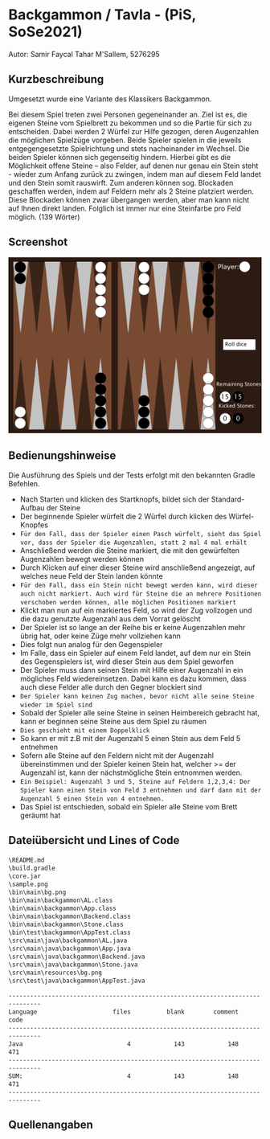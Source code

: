 # Backgammon / Tavla - (PiS, SoSe2021)


Autor: Samir Faycal Tahar M'Sallem, 5276295


## Kurzbeschreibung 

Umgesetzt wurde eine Variante des Klassikers Backgammon. 

Bei diesem Spiel treten zwei Personen gegeneinander an. Ziel ist es, die eigenen Steine vom Spielbrett zu bekommen und so die Partie für sich zu entscheiden. Dabei werden 2 Würfel zur Hilfe gezogen, deren Augenzahlen die möglichen Spielzüge vorgeben. Beide Spieler spielen in die jeweils entgegengesetzte Spielrichtung und stets nacheinander im Wechsel. Die beiden Spieler können sich gegenseitig hindern. Hierbei gibt es die Möglichkeit offene Steine – also Felder, auf denen nur genau ein Stein steht - wieder zum Anfang zurück zu zwingen, indem man auf diesem Feld landet und den Stein somit rauswirft. Zum anderen können sog. Blockaden geschaffen werden, indem auf Feldern mehr als 2 Steine platziert werden. Diese Blockaden können zwar übergangen werden, aber man kann nicht auf Ihnen direkt landen. Folglich ist immer nur eine Steinfarbe pro Feld möglich.  (139 Wörter)

## Screenshot

![Screenshot](sample.PNG)

## Bedienungshinweise

Die Ausführung des Spiels und der Tests erfolgt mit den bekannten Gradle Befehlen.

- Nach Starten und klicken des Startknopfs, bildet sich der Standard-Aufbau der Steine 
- Der beginnende Spieler würfelt die 2 Würfel durch klicken des Würfel-Knopfes
- `Für den Fall, dass der Spieler einen Pasch würfelt, sieht das Spiel vor, dass der Spieler die Augenzahlen, statt 2 mal 4 mal erhält`
- Anschließend werden die Steine markiert, die mit den gewürfelten Augenzahlen bewegt werden können
- Durch Klicken auf einer dieser Steine wird anschließend angezeigt, auf welches neue Feld der Stein landen könnte
- `Für den Fall, dass ein Stein nicht bewegt werden kann, wird dieser auch nicht markiert. Auch wird für Steine die an mehrere Positionen verschoben werden können, alle möglichen Positionen markiert`
- Klickt man nun auf ein markiertes Feld, so wird der Zug vollzogen und die dazu genutzte Augenzahl aus dem Vorrat gelöscht
- Der Spieler ist so lange an der Reihe bis er keine Augenzahlen mehr übrig hat, oder keine Züge mehr vollziehen kann
- Dies folgt nun analog für den Gegenspieler
- Im Falle, dass ein Spieler auf einem Feld landet, auf dem nur ein Stein des Gegenspielers ist, wird dieser Stein aus dem Spiel geworfen
- Der Spieler muss dann seinen Stein mit Hilfe einer Augenzahl in ein mögliches Feld wiedereinsetzen. Dabei kann es dazu kommen, dass auch diese Felder alle durch den Gegner blockiert sind
- `Der Spieler kann keinen Zug machen, bevor nicht alle seine Steine wieder im Spiel sind`
- Sobald der Spieler alle seine Steine in seinen Heimbereich gebracht hat, kann er beginnen seine Steine aus dem Spiel zu räumen
- `Dies geschieht mit einem Doppelklick`
- So kann er mit z.B mit der Augenzahl 5 einen Stein aus dem Feld 5 entnehmen
- Sofern alle Steine auf den Feldern nicht mit der Augenzahl übereinstimmen und der Spieler keinen Stein hat, welcher >= der Augenzahl ist, kann der nächstmögliche Stein entnommen werden.
- `Ein Beispiel: Augenzahl 3 und 5, Steine auf Feldern 1,2,3,4: Der Spieler kann einen Stein von Feld 3 entnehmen und darf dann mit der Augenzahl 5 einen Stein von 4 entnehmen.`
- Das Spiel ist entschieden, sobald ein Spieler alle Steine vom Brett geräumt hat


## Dateiübersicht und Lines of Code
		     
```
\README.md
\build.gradle
\core.jar
\sample.png
\bin\main\bg.png
\bin\main\backgammon\AL.class
\bin\main\backgammon\App.class
\bin\main\backgammon\Backend.class
\bin\main\backgammon\Stone.class
\bin\test\backgammon\AppTest.class
\src\main\java\backgammon\AL.java
\src\main\java\backgammon\App.java
\src\main\java\backgammon\Backend.java
\src\main\java\backgammon\Stone.java
\src\main\resources\bg.png
\src\test\java\backgammon\AppTest.java
```		

```		
-------------------------------------------------------------------------------
Language                     files          blank        comment           code
-------------------------------------------------------------------------------
Java                             4            143            148            471
-------------------------------------------------------------------------------
SUM:                             4            143            148            471
-------------------------------------------------------------------------------
```


## Quellenangaben







